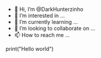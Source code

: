 - 👋 Hi, I’m @DarkHunterzinho
- 👀 I’m interested in ...
- 🌱 I’m currently learning ...
- 💞️ I’m looking to collaborate on ...
- 📫 How to reach me ...

<!---
DarkHunterzinho/DarkHunterzinho is a ✨ special ✨ repository because its `README.md` (this file) appears on your GitHub profile.
You can click the Preview link to take a look at your changes.
--->

print("Hello world")
